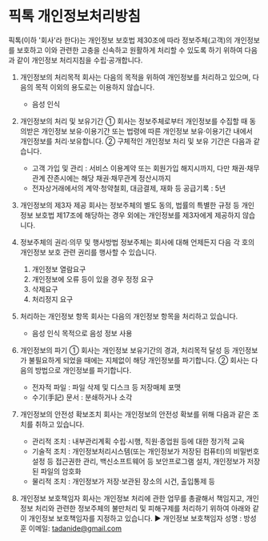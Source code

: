 # 픽톡 개인정보처리방침

픽톡(이하 '회사'라 한다)는 개인정보 보호법 제30조에 따라 정보주체(고객)의 개인정보를 보호하고 이와 관련한 고충을 신속하고 원활하게 처리할 수 있도록 하기 위하여 다음과 같이 개인정보 처리지침을 수립·공개합니다.

1. 개인정보의 처리목적
회사는 다음의 목적을 위하여 개인정보를 처리하고 있으며, 다음의 목적 이외의 용도로는 이용하지 않습니다.
   - 음성 인식
   
2. 개인정보의 처리 및 보유기간
   ① 회사는 정보주체로부터 개인정보를 수집할 때 동의받은 개인정보 보유·이용기간 또는 법령에 따른 개인정보 보유·이용기간 내에서 개인정보를 처리·보유합니다.
   ② 구체적인 개인정보 처리 및 보유 기간은 다음과 같습니다.
    - 고객 가입 및 관리 : 서비스 이용계약 또는 회원가입 해지시까지, 다만 채권·채무관계 잔존시에는 해당 채권·채무관계 정산시까지
    - 전자상거래에서의 계약·청약철회, 대금결제, 재화 등 공급기록 : 5년

3. 개인정보의 제3자 제공
회사는 정보주체의 별도 동의, 법률의 특별한 규정 등 개인정보 보호법 제17조에 해당하는 경우 외에는 개인정보를 제3자에게 제공하지 않습니다.

4. 정보주체의 권리·의무 및 행사방법 정보주체는 회사에 대해 언제든지 다음 각 호의 개인정보 보호 관련 권리를 행사할 수 있습니다.
    1. 개인정보 열람요구
    2. 개인정보에 오류 등이 있을 경우 정정 요구
    3. 삭제요구
    4. 처리정지 요구  

5. 처리하는 개인정보 항목 회사는 다음의 개인정보 항목을 처리하고 있습니다.
   - 음성 인식 목적으로 음성 정보 사용

6. 개인정보의 파기
   ① 회사는 개인정보 보유기간의 경과, 처리목적 달성 등 개인정보가 불필요하게 되었을 때에는 지체없이 해당 개인정보를 파기합니다.
   ② 회사는 다음의 방법으로 개인정보를 파기합니다.
      - 전자적 파일 : 파일 삭제 및 디스크 등 저장매체 포맷
      - 수기(手記) 문서 : 분쇄하거나 소각

7. 개인정보의 안전성 확보조치
  회사는 개인정보의 안전성 확보를 위해 다음과 같은 조치를 취하고 있습니다.
    - 관리적 조치 : 내부관리계획 수립·시행, 직원·종업원 등에 대한 정기적 교육
    - 기술적 조치 : 개인정보처리시스템(또는 개인정보가 저장된 컴퓨터)의 비밀번호 설정 등 접근권한 관리, 백신소프트웨어 등 보안프로그램 설치, 개인정보가 저장된 파일의 암호화
    - 물리적 조치 : 개인정보가 저장·보관된 장소의 시건, 출입통제 등

8. 개인정보 보호책임자
  회사는 개인정보 처리에 관한 업무를 총괄해서 책임지고, 개인정보 처리와 관련한 정보주체의 불만처리 및 피해구제를 처리하기 위하여 아래와 같이 개인정보 보호책임자를 지정하고 있습니다.
   ▶ 개인정보 보호책임자
       성명 : 방성훈
       이메일: tadanide@gmail.com

